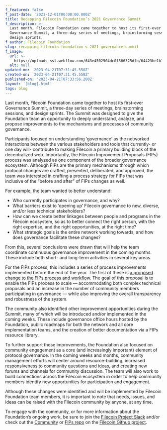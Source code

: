 ```yaml
---
f_featured: false
f_post-date: '2021-12-01T00:00:00.000Z'
title: Recapping Filecoin Foundation’s 2021 Governance Summit
f_description: >-
  Last month, Filecoin Foundation came together to host its first-ever
  Governance Summit, a three-day series of meetings, brainstorming sessions, and
  design sprints.
f_author: Filecoin Foundation
slug: recapping-filecoin-foundation-s-2021-governance-summit
f_image:
  url: >-
    https://uploads-ssl.webflow.com/643e4502504dc0f566325dfb/64423be1b13e039cb8961062_0-8zvcgo9t9pkcj-rw.png
  alt: null
updated-on: '2023-04-21T07:31:45.550Z'
created-on: '2023-04-21T07:31:45.550Z'
published-on: '2023-04-21T07:33:56.200Z'
layout: '[blog].html'
tags: blog
---
```


Last month, Filecoin Foundation came together to host its first-ever Governance Summit, a three-day series of meetings, brainstorming sessions, and design sprints. The Summit was designed to give the Foundation team an opportunity to deeply understand, analyze, and propose improvements to the mechanisms and processes of community governance.

Participants focused on understanding ‘governance’ as the networked interactions between the various stakeholders and tools that currently- or one day will- contribute to making Filecoin a primary building block of the decentralized web. Importantly, the Filecoin Improvement Proposals (FIPs) process was analyzed as one component of the broader governance ecosystem. Although FIPs are the primary mechanisms through which protocol changes are crafted, presented, deliberated, and approved, the team was interested in crafting a process strategy for FIPs that was inclusive of the “before and after” of FIPs changes as well.

For example, the team wanted to better understand:

*   Who currently participates in governance, and why?
*   What barriers exist to ‘opening up’ Filecoin governance to new, diverse, and/or less technical stakeholders?
*   How can we create better linkages between people and programs in the Filecoin ecosystem, so as to better connect the right person, with the right expertise, and the right opportunities, at the right time?
*   What strategic goals is the entire network working towards, and how does governance facilitate these changes?

From this, several conclusions were drawn that will help the team coordinate continuous governance improvement in the coming months. These include both short- and long-term activities in several key areas.

For the FIPs process, this includes a series of process improvements implemented before the end of the year. The first of these is [a proposed change to the FIPs process and workflow](https://github.com/filecoin-project/FIPs/discussions/215). The goal of this proposal is to enable the FIPs process to scale — accommodating both complex technical proposals and an increase in the number of community members participating in governance — while also improving the overall transparency and robustness of the system.

The community also identified other improvement opportunities during the Summit, many of which will be introduced and/or implemented in the coming weeks. These include governance office hours hosted by the Foundation, public roadmaps for both the network and all core implementation teams, and the creation of better documentation via a FIPs resource library.

To further support these improvements, the Foundation also focused on community engagement as a core (and increasingly important) element of protocol governance. In the coming weeks and months, community management efforts will center around resource-building, increased responsiveness to community questions and ideas, and creating new forums and channels for community discussion. The team will also work to build connections across the Filecoin ecosystem in order to help community members identify new opportunities for participation and engagement.

Although these changes were identified and will be implemented by Filecoin Foundation team members, it is important to note that needs, issues, and ideas can be raised with the Filecoin community by anyone, at any time.

To engage with the community, or for more information about the Foundation’s ongoing work, be sure to join the [Filecoin Project Slack](http://filecoinproject.slack.com/) and/or check out the [Community](https://github.com/filecoin-project/community) or [FIPs repo](https://github.com/filecoin-project/FIPs) on the [Filecoin Github project](https://github.com/filecoin-project).
